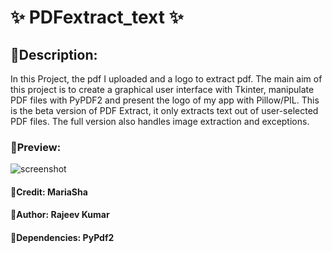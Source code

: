 
# ✨ PDFextract_text ✨

## 📍Description:

In this Project, the pdf I uploaded and a logo to extract pdf. The main aim of this project is to create 
a graphical user interface with Tkinter, manipulate PDF files with PyPDF2 and present the logo of my app with Pillow/PIL.
This is the beta version of PDF Extract, it only extracts text out of user-selected PDF files.
The full version also handles image extraction and exceptions.




### 📍Preview:

![screenshot](https://user-images.githubusercontent.com/32107652/100146136-497a2300-2e4e-11eb-999c-36c03ab0ecfb.jpg)

#### 📍Credit: MariaSha


#### 🎀Author: Rajeev Kumar
#### 🎀Dependencies: PyPdf2

